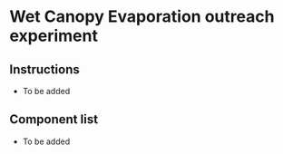# Wet Canopy Evaporation outreach experiment

## Instructions
- To be added

## Component list
 - To be added
